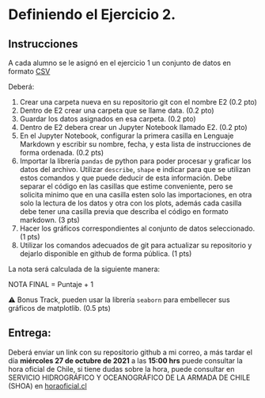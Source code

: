 # Definiendo el Ejercicio 2.

## Instrucciones

A cada alumno se le asignó en el ejercicio 1 un conjunto de datos en formato [CSV](https://es.wikipedia.org/wiki/Valores_separados_por_comas)

Deberá:  

1. Crear una carpeta nueva en su repositorio git con el nombre E2 (0.2 pto)
2. Dentro de E2 crear una carpeta que se llame data. (0.2 pto)
3. Guardar los datos asignados en esa carpeta. (0.2 pto)
4. Dentro de E2 debera crear un Jupyter Notebook llamado E2. (0.2 pto)
5. En el Jupyter Notebook, configurar la primera casilla en Lenguaje Markdown y escribir su nombre, fecha, y esta lista de instrucciones de forma ordenada. (0.2 pts) 
6. Importar la librería `pandas` de python para poder procesar y graficar los datos del archivo. Utilizar `describe`, `shape` e indicar para que se utilizan estos
comandos y que puede deducir de esta información. Debe separar el código en las casillas que estime conveniente, 
pero se solicita minimo que en una casilla esten solo las importaciones, en otra solo la lectura de los datos y otra con los plots, 
además cada casilla debe tener una casilla previa que describa el código en formato markdown. (3 pts)
7. Hacer los gráficos correspondientes al conjunto de datos seleccionado. (1 pts)
8. Utilizar los comandos adecuados de git para actualizar su repositorio y dejarlo disponible en github de forma pública. (1 pts)

La nota será calculada de la siguiente manera:

NOTA FINAL = Puntaje + 1 
 

:warning: Bonus Track, pueden usar la librería `seaborn` para embellecer sus gráficos de matplotlib. (0.5 pts)  

## Entrega:

Deberá enviar un link con su repositorio github a mi correo, a más tardar el día __miércoles 27 de octubre de 2021__ a las __15:00 hrs__
puede consultar la hora oficial de Chile, si tiene dudas sobre la hora, puede consultar en SERVICIO HIDROGRÁFICO Y OCEANOGRÁFICO DE LA ARMADA DE CHILE (SHOA) en [horaoficial.cl](https://horaoficial.cl)

